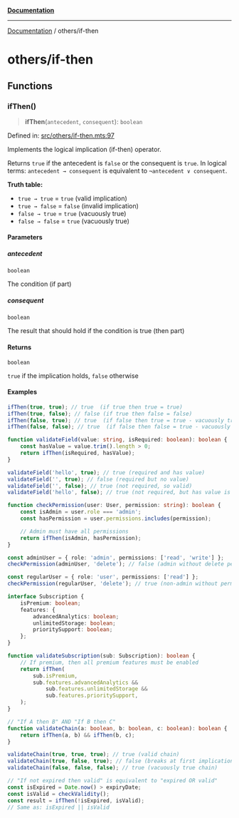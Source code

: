 [**Documentation**](../README.md)

---

[Documentation](../README.md) / others/if-then

# others/if-then

## Functions

### ifThen()

> **ifThen**(`antecedent`, `consequent`): `boolean`

Defined in: [src/others/if-then.mts:97](https://github.com/noshiro-pf/ts-verified/blob/main/src/others/if-then.mts#L97)

Implements the logical implication (if-then) operator.

Returns `true` if the antecedent is `false` or the consequent is `true`.
In logical terms: `antecedent → consequent` is equivalent to `¬antecedent ∨ consequent`.

**Truth table:**

- `true → true` = `true` (valid implication)
- `true → false` = `false` (invalid implication)
- `false → true` = `true` (vacuously true)
- `false → false` = `true` (vacuously true)

#### Parameters

##### antecedent

`boolean`

The condition (if part)

##### consequent

`boolean`

The result that should hold if the condition is true (then part)

#### Returns

`boolean`

`true` if the implication holds, `false` otherwise

#### Examples

```typescript
ifThen(true, true); // true  (if true then true = true)
ifThen(true, false); // false (if true then false = false)
ifThen(false, true); // true  (if false then true = true - vacuously true)
ifThen(false, false); // true  (if false then false = true - vacuously true)
```

```typescript
function validateField(value: string, isRequired: boolean): boolean {
    const hasValue = value.trim().length > 0;
    return ifThen(isRequired, hasValue);
}

validateField('hello', true); // true (required and has value)
validateField('', true); // false (required but no value)
validateField('', false); // true (not required, so valid)
validateField('hello', false); // true (not required, but has value is fine)
```

```typescript
function checkPermission(user: User, permission: string): boolean {
    const isAdmin = user.role === 'admin';
    const hasPermission = user.permissions.includes(permission);

    // Admin must have all permissions
    return ifThen(isAdmin, hasPermission);
}

const adminUser = { role: 'admin', permissions: ['read', 'write'] };
checkPermission(adminUser, 'delete'); // false (admin without delete permission = invalid)

const regularUser = { role: 'user', permissions: ['read'] };
checkPermission(regularUser, 'delete'); // true (non-admin without permission is valid)
```

```typescript
interface Subscription {
    isPremium: boolean;
    features: {
        advancedAnalytics: boolean;
        unlimitedStorage: boolean;
        prioritySupport: boolean;
    };
}

function validateSubscription(sub: Subscription): boolean {
    // If premium, then all premium features must be enabled
    return ifThen(
        sub.isPremium,
        sub.features.advancedAnalytics &&
            sub.features.unlimitedStorage &&
            sub.features.prioritySupport,
    );
}
```

```typescript
// "If A then B" AND "If B then C"
function validateChain(a: boolean, b: boolean, c: boolean): boolean {
    return ifThen(a, b) && ifThen(b, c);
}

validateChain(true, true, true); // true (valid chain)
validateChain(true, false, true); // false (breaks at first implication)
validateChain(false, false, false); // true (vacuously true chain)
```

```typescript
// "If not expired then valid" is equivalent to "expired OR valid"
const isExpired = Date.now() > expiryDate;
const isValid = checkValidity();
const result = ifThen(!isExpired, isValid);
// Same as: isExpired || isValid
```
